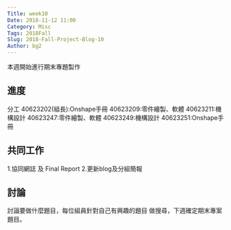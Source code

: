 ```yaml
---
Title: week10
Date: 2018-11-12 11:00
Category: Misc
Tags: 2018Fall
Slug: 2018-Fall-Project-Blog-10
Author: bg2
---
```


本週開始進行期末專題製作

<!-- PELICAN_END_SUMMARY -->

進度
----

分工
    40623202(組長):Onshape手冊
    40623209:零件繪製、軟體
    40623211:機構設計
    40623247:零件繪製、軟體
    40623249:機構設計
    40623251:Onshape手冊

共同工作
----

1.協同網誌 及 Final Report
2.更新blog及分組簡報

討論
----

討論要做什麼題目，每位組員針對自己有興趣的題目
做搜尋，下週確定期末專案題目。

